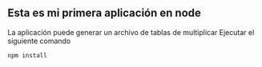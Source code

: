 
## Esta es mi primera aplicación en node

La aplicación puede generar un archivo de tablas de multiplicar 
Ejecutar el siguiente comando
```
npm install
```